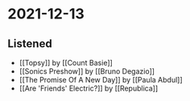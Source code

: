 # 2021-12-13

## Listened

- [[Topsy]] by [[Count Basie]]
- [[Sonics Preshow]] by [[Bruno Degazio]]
- [[The Promise Of A New Day]] by [[Paula Abdul]]
- [[Are 'Friends' Electric?]] by [[Republica]]